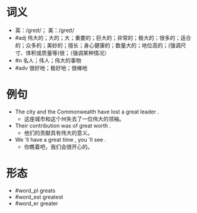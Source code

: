 # 词义
- 英：/ɡreɪt/； 美：/ɡreɪt/
- #adj 伟大的；大的；大；重要的；巨大的；非常的；极大的；很多的；适合的；众多的；美妙的；擅长；身心健康的；数量大的；地位高的；(强调尺寸、体积或质量等)很；（强调某种情况）
- #n 名人；伟人；伟大的事物
- #adv 很好地；极好地；很棒地
# 例句
- The city and the Commonwealth have lost a great leader .
	- 这座城市和这个州失去了一位伟大的领袖。
- Their contribution was of great worth .
	- 他们的贡献具有伟大的意义。
- We 'll have a great time , you 'll see .
	- 你瞧着吧，我们会很开心的。
# 形态
- #word_pl greats
- #word_est greatest
- #word_er greater
